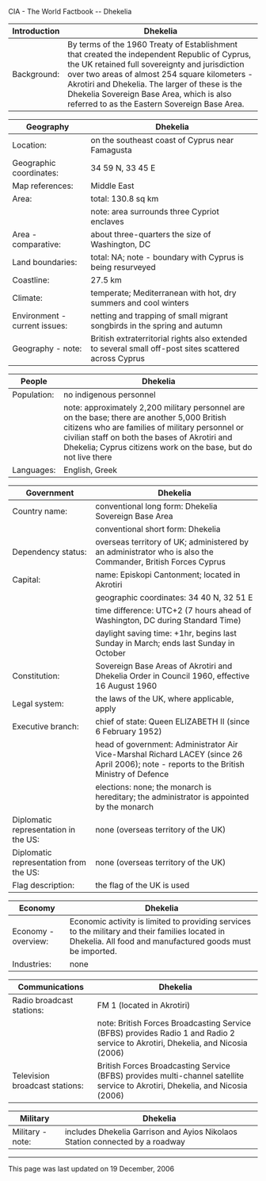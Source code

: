 CIA - The World Factbook -- Dhekelia

| Introduction | Dhekelia |
| --- | --- |
| Background: | By terms of the 1960 Treaty of Establishment that created the independent Republic of Cyprus, the UK retained full sovereignty and jurisdiction over two areas of almost 254 square kilometers - Akrotiri and Dhekelia. The larger of these is the Dhekelia Sovereign Base Area, which is also referred to as the Eastern Sovereign Base Area. |

| Geography | Dhekelia |
| --- | --- |
| Location: | on the southeast coast of Cyprus near Famagusta |
| Geographic coordinates: | 34 59 N, 33 45 E |
| Map references: | Middle East |
| Area: | total: 130.8 sq km |
| | note: area surrounds three Cypriot enclaves |
| Area - comparative: | about three-quarters the size of Washington, DC |
| Land boundaries: | total: NA; note - boundary with Cyprus is being resurveyed |
| Coastline: | 27.5 km |
| Climate: | temperate; Mediterranean with hot, dry summers and cool winters |
| Environment - current issues: | netting and trapping of small migrant songbirds in the spring and autumn |
| Geography - note: | British extraterritorial rights also extended to several small off-post sites scattered across Cyprus |

| People | Dhekelia |
| --- | --- |
| Population: | no indigenous personnel |
| | note: approximately 2,200 military personnel are on the base; there are another 5,000 British citizens who are families of military personnel or civilian staff on both the bases of Akrotiri and Dhekelia; Cyprus citizens work on the base, but do not live there |
| Languages: | English, Greek |

| Government | Dhekelia |
| --- | --- |
| Country name: | conventional long form: Dhekelia Sovereign Base Area |
| | conventional short form: Dhekelia |
| Dependency status: | overseas territory of UK; administered by an administrator who is also the Commander, British Forces Cyprus |
| Capital: | name: Episkopi Cantonment; located in Akrotiri |
| | geographic coordinates: 34 40 N, 32 51 E |
| | time difference: UTC+2 (7 hours ahead of Washington, DC during Standard Time) |
| | daylight saving time: +1hr, begins last Sunday in March; ends last Sunday in October |
| Constitution: | Sovereign Base Areas of Akrotiri and Dhekelia Order in Council 1960, effective 16 August 1960 |
| Legal system: | the laws of the UK, where applicable, apply |
| Executive branch: | chief of state: Queen ELIZABETH II (since 6 February 1952) |
| | head of government: Administrator Air Vice-Marshal Richard LACEY (since 26 April 2006); note - reports to the British Ministry of Defence |
| | elections: none; the monarch is hereditary; the administrator is appointed by the monarch |
| Diplomatic representation in the US: | none (overseas territory of the UK) |
| Diplomatic representation from the US: | none (overseas territory of the UK) |
| Flag description: | the flag of the UK is used |

| Economy | Dhekelia |
| --- | --- |
| Economy - overview: | Economic activity is limited to providing services to the military and their families located in Dhekelia. All food and manufactured goods must be imported. |
| Industries: | none |

| Communications | Dhekelia |
| --- | --- |
| Radio broadcast stations: | FM 1 (located in Akrotiri) |
| | note: British Forces Broadcasting Service (BFBS) provides Radio 1 and Radio 2 service to Akrotiri, Dhekelia, and Nicosia (2006) |
| Television broadcast stations: | British Forces Broadcasting Service (BFBS) provides multi-channel satellite service to Akrotiri, Dhekelia, and Nicosia (2006) |

| Military | Dhekelia |
| --- | --- |
| Military - note: | includes Dhekelia Garrison and Ayios Nikolaos Station connected by a roadway |

---
This page was last updated on 19 December, 2006                      